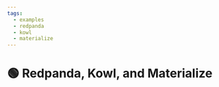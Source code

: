 ```yaml
---
tags:
  - examples
  - redpanda
  - kowl
  - materialize
---
```


# 🟢 Redpanda, Kowl, and Materialize
